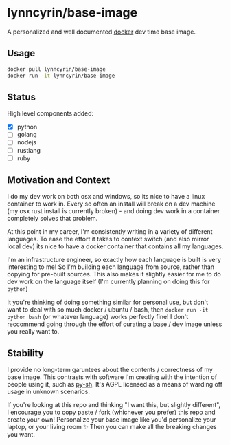 # lynncyrin/base-image

A personalized and well documented [docker](https://www.docker.com/) dev time base image.

## Usage

```bash
docker pull lynncyrin/base-image
docker run -it lynncyrin/base-image
```

## Status

High level components added:

- [x] python
- [ ] golang
- [ ] nodejs
- [ ] rustlang
- [ ] ruby

## Motivation and Context

I do my dev work on both osx and windows, so its nice to have a linux container to work in. Every so often an install will break on a dev machine (my osx rust install is currently broken) - and doing dev work in a container completely solves that problem.

At this point in my career, I'm consistently writing in a variety of different languages. To ease the effort it takes to context switch (and also mirror local dev) its nice to have a docker container that contains all my languages.

I'm an infrastructure engineer, so exactly how each language is built is very interesting to me! So I'm building each language from source, rather than copying for pre-built sources. This also makes it slightly easier for me to do dev work on the language itself (I'm currently planning on doing this for `python`)

It you're thinking of doing something similar for personal use, but don't want to deal with so much docker / ubuntu / bash, then `docker run -it python bash` (or whatever language) works perfectly fine! I don't reccommend going through the effort of curating a base / dev image unless you really want to.

## Stability

I provide no long-term garuntees about the contents / correctness of my base image. This contrasts with software I'm creating with the intention of people using it, such as [py-sh](https://github.com/lynncyrin/py-sh). It's AGPL licensed as a means of warding off usage in unknown scenarios.

If you're looking at this repo and thinking "I want this, but slightly different", I encourage you to copy paste / fork (whichever you prefer) this repo and create your own! Personalize your base image like you'd personalize your laptop, or your living room ✨ Then you can make all the breaking changes you want.
